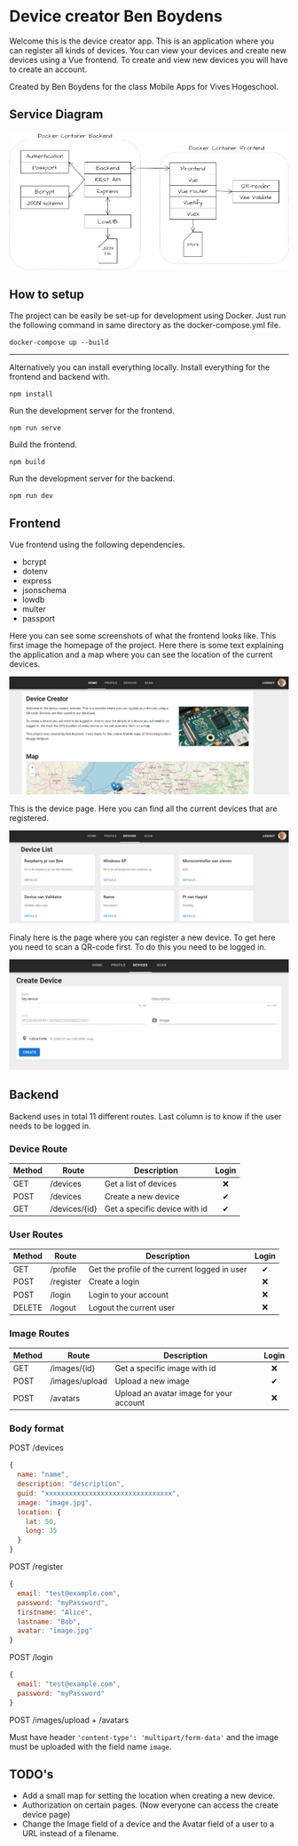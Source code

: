 # Device creator Ben Boydens

Welcome this is the device creator app. This is an application where you can register all kinds of devices. You can view your devices and create new devices using a Vue frontend. To create and view new devices you will have to create an account.

Created by Ben Boydens for the class Mobile Apps for Vives Hogeschool.

## Service Diagram

![Schema](./img/diagram.png)

## How to setup

The project can be easily be set-up for development using Docker. Just run the following command in same directory as the docker-compose.yml file.
```
docker-compose up --build
```

---
Alternatively you can install everything locally. Install everything for the frontend and backend with.
```
npm install
```

Run the development server for the frontend.
```
npm run serve
```

Build the frontend.
```
npm build
```

Run the development server for the backend.
```
npm run dev
```

## Frontend

Vue frontend using the following dependencies.
- bcrypt
- dotenv
- express
- jsonschema
- lowdb
- multer
- passport

Here you can see some screenshots of what the frontend looks like. This first image the homepage of the project. Here there is some text
explaining the application and a map where you can see the location of the current devices.

![Home](./img/Home.png)

This is the device page. Here you can find all the current devices that are registered.

![Devices](./img/Devices.png)

Finaly here is the page where you can register a new device. To get here you need to scan a QR-code first. To do this you need to be logged in.

![Create Device](./img/createDevice.png)

## Backend

Backend uses in total 11 different routes. Last column is to know if the user needs to be logged in.

### Device Route

| Method | Route | Description | Login |
| ----------- | ----------- | ----------- | :-----------: |
| GET | /devices | Get a list of devices | ❌ |
| POST | /devices | Create a new device | ✔ |
| GET | /devices/{id} | Get a specific device with id | ✔ |

### User Routes
| Method | Route | Description | Login |
| ----------- | ----------- | ----------- | :-----------: |
| GET | /profile | Get the profile of the current logged in user | ✔ |
| POST | /register | Create a login | ❌ |
| POST | /login | Login to your account | ❌ |
| DELETE | /logout | Logout the current user | ❌ |

### Image Routes
| Method | Route | Description | Login |
| ----------- | ----------- | ----------- | :-----------: |
| GET | /images/{id} | Get a specific image with id | ❌ |
| POST | /images/upload | Upload a new image | ✔ |
| POST | /avatars | Upload an avatar image for your account | ❌ |

### Body format
POST /devices
```js
{
  name: "name",
  description: "description",
  guid: "xxxxxxxxxxxxxxxxxxxxxxxxxxxxxxxx",
  image: "image.jpg",
  location: {
    lat: 50,
    long: 35
  }
}
```

POST /register
```js
{
  email: "test@example.com",
  password: "myPassword",
  firstname: "Alice",
  lastname: "Bob",
  avatar: "image.jpg"
}
```

POST /login
```js
{
  email: "test@example.com",
  password: "myPassword"
}
```

POST /images/upload + /avatars

Must have header ```'content-type': 'multipart/form-data'``` and the image must be uploaded with the field name ```image```.

## TODO's

- Add a small map for setting the location when creating a new device.
- Authorization on certain pages. (Now everyone can access the create device page)
- Change the Image field of a device and the Avatar field of a user to a URL instead of a filename.
